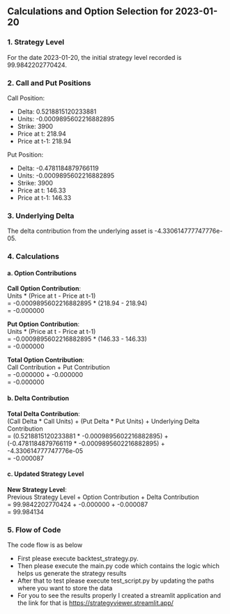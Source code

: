 
## Calculations and Option Selection for 2023-01-20

### 1. Strategy Level
For the date 2023-01-20, the initial strategy level recorded is 99.9842202770424.

### 2. Call and Put Positions
Call Position:
- Delta: 0.5218815120233881
- Units: -0.0009895602216882895
- Strike: 3900
- Price at t: 218.94
- Price at t-1: 218.94

Put Position:
- Delta: -0.4781184879766119
- Units: -0.0009895602216882895
- Strike: 3900
- Price at t: 146.33
- Price at t-1: 146.33

### 3. Underlying Delta
The delta contribution from the underlying asset is -4.330614777747776e-05.

### 4. Calculations

#### a. Option Contributions
**Call Option Contribution**:  
Units * (Price at t - Price at t-1)  
= -0.0009895602216882895 * (218.94 - 218.94)  
= -0.000000

**Put Option Contribution**:  
Units * (Price at t - Price at t-1)  
= -0.0009895602216882895 * (146.33 - 146.33)  
= -0.000000

**Total Option Contribution**:  
Call Contribution + Put Contribution  
= -0.000000 + -0.000000  
= -0.000000

#### b. Delta Contribution
**Total Delta Contribution**:  
(Call Delta * Call Units) + (Put Delta * Put Units) + Underlying Delta Contribution  
= (0.5218815120233881 * -0.0009895602216882895) + (-0.4781184879766119 * -0.0009895602216882895) + -4.330614777747776e-05  
= -0.000087

#### c. Updated Strategy Level
**New Strategy Level**:  
Previous Strategy Level + Option Contribution + Delta Contribution  
= 99.9842202770424 + -0.000000 + -0.000087  
= 99.984134

### 5. Flow of Code
The code flow is as below
- First please execute backtest_strategy.py.
- Then please execute the main.py code which contains the logic which helps us generate the strategy results
- After that to test please execute test_script.py by updating the paths where you want to store the data
- For you to see the results properly I created a streamlit application and the link for that is https://strategyviewer.streamlit.app/

